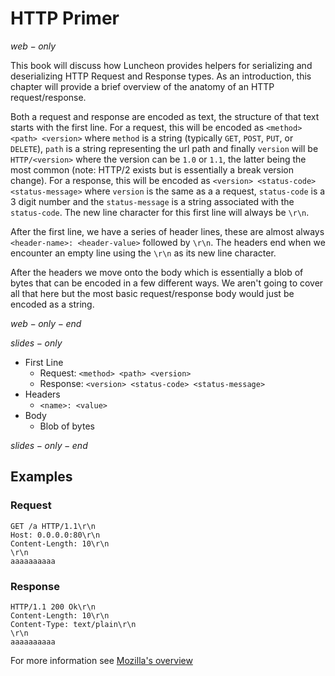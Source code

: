 # HTTP Primer

$web-only$

This book will discuss how Luncheon provides helpers for serializing and deserializing HTTP Request
and Response types. As an introduction, this chapter will provide a brief overview of the anatomy of
an HTTP request/response.

Both a request and response are encoded as text, the structure of that text starts with the first
line. For a request, this will be encoded as `<method> <path> <version>` where `method` is a string
(typically `GET`, `POST`, `PUT`, or `DELETE`), `path` is a string representing the url path and
finally `version` will be `HTTP/<version>` where the version can be `1.0` or `1.1`, the latter being
the most common (note: HTTP/2 exists but is essentially a break version change). For a response,
this will be encoded as `<version> <status-code> <status-message>` where `version` is the same as a
a request, `status-code` is a 3 digit number and the `status-message` is a string associated with
the `status-code`. The new line character for this first line will always be `\r\n`.

After the first line, we have a series of header lines, these are almost always
`<header-name>: <header-value>` followed by `\r\n`. The headers end when we encounter an empty line
using the `\r\n` as its new line character.

After the headers we move onto the body which is essentially a blob of bytes that can be encoded in
a few different ways. We aren't going to cover all that here but the most basic request/response
body would just be encoded as a string.

$web-only-end$

$slides-only$

- First Line
  - Request: `<method> <path> <version>`
  - Response: `<version> <status-code> <status-message>`
- Headers
  - `<name>: <value>`
- Body
  - Blob of bytes

$slides-only-end$

## Examples

### Request

```text
GET /a HTTP/1.1\r\n
Host: 0.0.0.0:80\r\n
Content-Length: 10\r\n
\r\n
aaaaaaaaaa
```

### Response

```text
HTTP/1.1 200 Ok\r\n
Content-Length: 10\r\n
Content-Type: text/plain\r\n
\r\n
aaaaaaaaaa
```

For more information see
[Mozilla's overview](https://developer.mozilla.org/en-US/docs/Web/HTTP/Messages)
